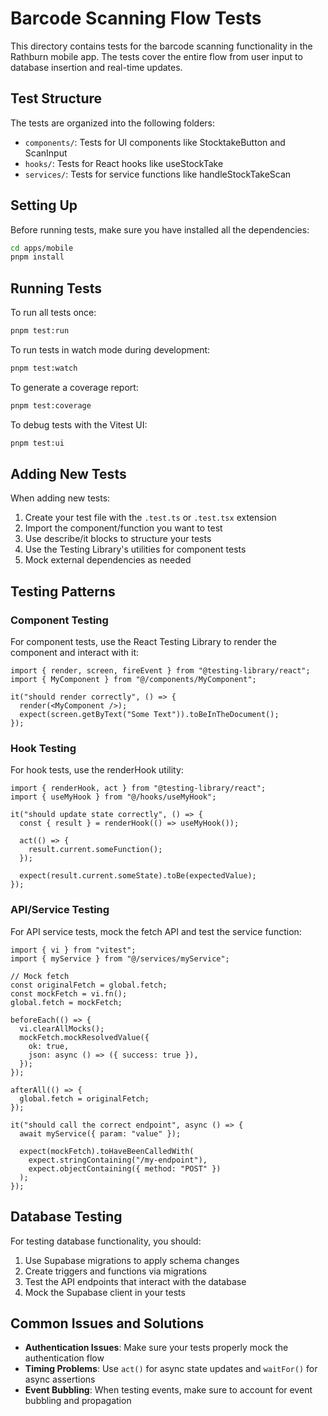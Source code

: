 # Barcode Scanning Flow Tests

This directory contains tests for the barcode scanning functionality in the Rathburn mobile app. The tests cover the entire flow from user input to database insertion and real-time updates.

## Test Structure

The tests are organized into the following folders:

- `components/`: Tests for UI components like StocktakeButton and ScanInput
- `hooks/`: Tests for React hooks like useStockTake
- `services/`: Tests for service functions like handleStockTakeScan

## Setting Up

Before running tests, make sure you have installed all the dependencies:

```bash
cd apps/mobile
pnpm install
```

## Running Tests

To run all tests once:

```bash
pnpm test:run
```

To run tests in watch mode during development:

```bash
pnpm test:watch
```

To generate a coverage report:

```bash
pnpm test:coverage
```

To debug tests with the Vitest UI:

```bash
pnpm test:ui
```

## Adding New Tests

When adding new tests:

1. Create your test file with the `.test.ts` or `.test.tsx` extension
2. Import the component/function you want to test
3. Use describe/it blocks to structure your tests
4. Use the Testing Library's utilities for component tests
5. Mock external dependencies as needed

## Testing Patterns

### Component Testing

For component tests, use the React Testing Library to render the component and interact with it:

```tsx
import { render, screen, fireEvent } from "@testing-library/react";
import { MyComponent } from "@/components/MyComponent";

it("should render correctly", () => {
  render(<MyComponent />);
  expect(screen.getByText("Some Text")).toBeInTheDocument();
});
```

### Hook Testing

For hook tests, use the renderHook utility:

```tsx
import { renderHook, act } from "@testing-library/react";
import { useMyHook } from "@/hooks/useMyHook";

it("should update state correctly", () => {
  const { result } = renderHook(() => useMyHook());

  act(() => {
    result.current.someFunction();
  });

  expect(result.current.someState).toBe(expectedValue);
});
```

### API/Service Testing

For API service tests, mock the fetch API and test the service function:

```tsx
import { vi } from "vitest";
import { myService } from "@/services/myService";

// Mock fetch
const originalFetch = global.fetch;
const mockFetch = vi.fn();
global.fetch = mockFetch;

beforeEach(() => {
  vi.clearAllMocks();
  mockFetch.mockResolvedValue({
    ok: true,
    json: async () => ({ success: true }),
  });
});

afterAll(() => {
  global.fetch = originalFetch;
});

it("should call the correct endpoint", async () => {
  await myService({ param: "value" });

  expect(mockFetch).toHaveBeenCalledWith(
    expect.stringContaining("/my-endpoint"),
    expect.objectContaining({ method: "POST" })
  );
});
```

## Database Testing

For testing database functionality, you should:

1. Use Supabase migrations to apply schema changes
2. Create triggers and functions via migrations
3. Test the API endpoints that interact with the database
4. Mock the Supabase client in your tests

## Common Issues and Solutions

- **Authentication Issues**: Make sure your tests properly mock the authentication flow
- **Timing Problems**: Use `act()` for async state updates and `waitFor()` for async assertions
- **Event Bubbling**: When testing events, make sure to account for event bubbling and propagation
